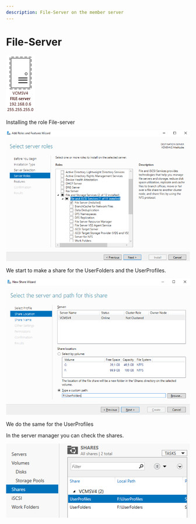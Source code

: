 ```yaml
---
description: File-Server on the member server
---
```


# File-Server

![ip address File server](../../.gitbook/assets/ipfile.PNG)

Installing the role File-server

![The role File Server](../../.gitbook/assets/file-role.PNG)

We start to make a share for the UserFolders and the UserProfiles.

![Making a share for the UserFolders](../../.gitbook/assets/4.PNG)

We do the same for the UserProfiles 

In the server manager you can check the shares.

![](../../.gitbook/assets/5%20%283%29.PNG)

